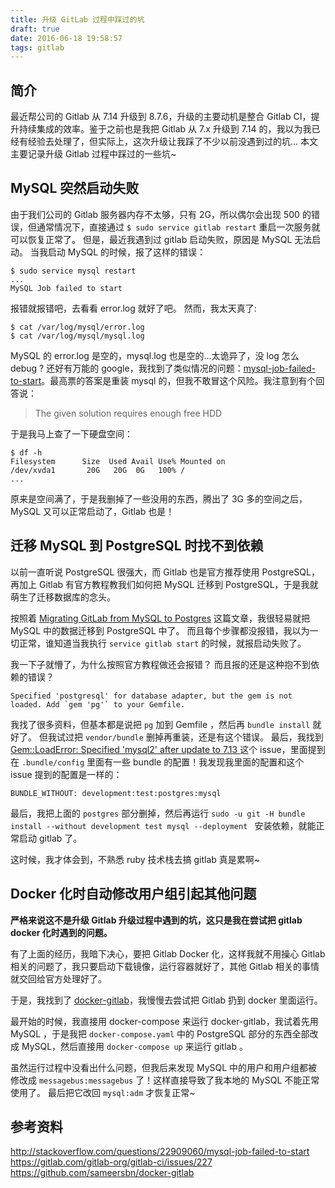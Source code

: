 ```yaml
---
title: 升级 GitLab 过程中踩过的坑
draft: true
date: 2016-06-18 19:58:57
tags: gitlab
---
```



## 简介

最近帮公司的 Gitlab 从 7.14 升级到 8.7.6，升级的主要动机是整合 Gitlab CI，提升持续集成的效率。鉴于之前也是我把 Gitlab 从 7.x 升级到 7.14 的，我以为我已经有经验去处理了，但实际上，这次升级让我踩了不少以前没遇到过的坑...
本文主要记录升级 Gitlab 过程中踩过的一些坑~


## MySQL 突然启动失败

由于我们公司的 Gitlab 服务器内存不太够，只有 2G，所以偶尔会出现 500 的错误，但通常情况下，直接通过 `$ sudo service gitlab restart` 重启一次服务就可以恢复正常了。
但是，最近我遇到过 gitlab 启动失败，原因是 MySQL 无法启动。
当我启动 MySQL 的时候，报了这样的错误：

```
$ sudo service mysql restart
...
MySQL Job failed to start
```

报错就报错吧，去看看 error.log 就好了吧。 然而，我太天真了:

```
$ cat /var/log/mysql/error.log
$ cat /var/log/mysql/mysql.log
```

MySQL 的 error.log 是空的，mysql.log 也是空的...太诡异了，没 log 怎么 debug ?
还好有万能的 google，我找到了类似情况的问题：[mysql-job-failed-to-start](http://stackoverflow.com/questions/22909060/mysql-job-failed-to-start)。最高票的答案是重装 mysql 的，但我不敢冒这个风险。我注意到有个回答说：

> The given solution requires enough free HDD

于是我马上查了一下硬盘空间：

```
$ df -h
Filesystem      Size  Used Avail Use% Mounted on
/dev/xvda1       20G   20G  0G   100% /
...
```

原来是空间满了，于是我删掉了一些没用的东西，腾出了 3G 多的空间之后，MySQL 又可以正常启动了，Gitlab 也是！


## 迁移 MySQL 到 PostgreSQL 时找不到依赖

以前一直听说 PostgreSQL 很强大，而 Gitlab 也是官方推荐使用 PostgreSQL，再加上 Gitlab 有官方教程教我们如何把 MySQL 迁移到 PostgreSQL，于是我就萌生了迁移数据库的念头。

按照着 [Migrating GitLab from MySQL to Postgres](https://gitlab.com/gitlab-org/gitlab-ce/blob/master/doc/update/mysql_to_postgresql.md) 这篇文章，我很轻易就把 MySQL 中的数据迁移到 PostgreSQL 中了。
而且每个步骤都没报错，我以为一切正常，谁知道当我执行 `service gitlab start` 的时候，就报启动失败了。

我一下子就懵了，为什么按照官方教程做还会报错？ 而且报的还是这种抱不到依赖的错误？
```
Specified 'postgresql' for database adapter, but the gem is not loaded. Add `gem 'pg'` to your Gemfile.
```

我找了很多资料，但基本都是说把 `pg` 加到 Gemfile ，然后再 `bundle install` 就好了。
但我试过把 `vendor/bundle` 删掉再重装，还是有这个错误。
最后，我找到 [Gem::LoadError: Specified 'mysql2' after update to 7.13
](https://gitlab.com/gitlab-org/gitlab-ci/issues/227) 这个 issue，里面提到在 `.bundle/config` 里面有一些 bundle 的配置！我发现我里面的配置和这个 issue 提到的配置是一样的：

```
BUNDLE_WITHOUT: development:test:postgres:mysql
```

最后，我把上面的 `postgres` 部分删掉，然后再运行 `sudo -u git -H bundle install --without development test mysql --deployment
` 安装依赖，就能正常启动 gitlab 了。

这时候，我才体会到，不熟悉 ruby 技术栈去搞 gitlab 真是累啊~


## Docker 化时自动修改用户组引起其他问题

**严格来说这不是升级 Gitlab 升级过程中遇到的坑，这只是我在尝试把 gitlab docker 化时遇到的问题。**

有了上面的经历，我暗下决心，要把 Gitlab Docker 化，这样我就不用操心 Gitlab 相关的问题了，我只要启动下载镜像，运行容器就好了，其他 Gitlab 相关的事情就交回给官方处理好了。

于是，我找到了 [docker-gitlab](https://github.com/sameersbn/docker-gitlab)，我慢慢去尝试把 Gitlab 扔到 docker 里面运行。

最开始的时候，我直接用 docker-compose 来运行 docker-gitlab，我试着先用 MySQL ，于是我把 `docker-compose.yaml` 中的 PostgreSQL 部分的东西全部改成 MySQL，然后直接用 `docker-compose up` 来运行 gitlab 。

虽然运行过程中没看出什么问题，但我后来发现 MySQL 中的用户和用户组都被修改成 `messagebus:messagebus` 了！这样直接导致了我本地的 MySQL 不能正常使用了。
最后把它改回 `mysql:adm` 才恢复正常~



## 参考资料
http://stackoverflow.com/questions/22909060/mysql-job-failed-to-start
https://gitlab.com/gitlab-org/gitlab-ci/issues/227
https://github.com/sameersbn/docker-gitlab
